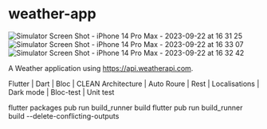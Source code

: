 # weather-app
![Simulator Screen Shot - iPhone 14 Pro Max - 2023-09-22 at 16 31 25](https://github.com/clement89/weather-app/assets/11992113/058d7a99-d912-45c7-86f2-374783a9ca73)![Simulator Screen Shot - iPhone 14 Pro Max - 2023-09-22 at 16 33 07](https://github.com/clement89/weather-app/assets/11992113/95341356-880e-42c2-bd59-3a75fb0ddbf8)
![Simulator Screen Shot - iPhone 14 Pro Max - 2023-09-22 at 16 32 42](https://github.com/clement89/weather-app/assets/11992113/81c4930d-0d9e-41ea-b367-4e27e3447505)


A Weather application using https://api.weatherapi.com.

Flutter | Dart | Bloc | CLEAN Architecture | Auto Roure | Rest | Localisations | Dark mode | Bloc-test | Unit test



flutter packages pub run build_runner build
flutter pub run build_runner build --delete-conflicting-outputs
